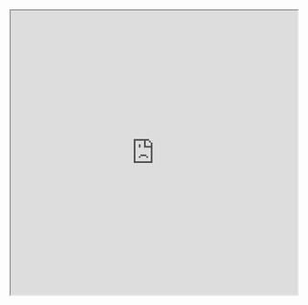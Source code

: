 <iframe width="100%" height="500px" src="https://drive.google.com/file/d/1qZnmQUedSIgDVWzRL_m0f2UGBx3_mqF-/preview?usp=sharing"></iframe>
